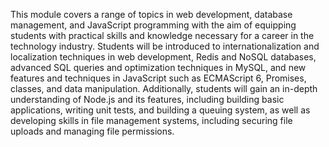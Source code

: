 This module covers a range of topics in web development, database management, and JavaScript programming with the aim of equipping students with practical skills and knowledge necessary for a career in the technology industry. Students will be introduced to internationalization and localization techniques in web development, Redis and NoSQL databases, advanced SQL queries and optimization techniques in MySQL, and new features and techniques in JavaScript such as ECMAScript 6, Promises, classes, and data manipulation. Additionally, students will gain an in-depth understanding of Node.js and its features, including building basic applications, writing unit tests, and building a queuing system, as well as developing skills in file management systems, including securing file uploads and managing file permissions.